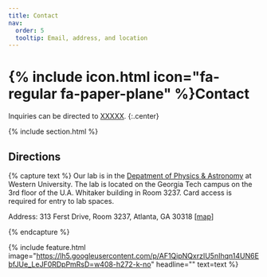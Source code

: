 ```yaml
---
title: Contact
nav:
  order: 5
  tooltip: Email, address, and location
---
```

# {% include icon.html icon="fa-regular fa-paper-plane" %}Contact


Inquiries can be directed to [XXXXX](emailaddress).
{:.center}

{% include section.html %}

## Directions

{% capture text %}
Our lab is in the [Depatment of Physics & Astronomy](https://www.physics.uwo.ca/) at Western University.  The lab is located on the Georgia Tech campus on the 3rd floor of the U.A. Whitaker building in Room 3237.  Card access is required for entry to lab spaces.

Address: 313 Ferst Drive, Room 3237, Atlanta, GA 30318 [[map](https://www.google.com/maps/place/Physics+and+Astronomy,+1151+Richmond+St,+London,+ON+N6G+2V4/@43.0094113,-81.2739824,18.25z)]

{% endcapture %}

{%
  include feature.html
  image="https://lh5.googleusercontent.com/p/AF1QipNQxrzIU5nIhqn14UN6EbfJUe_LeJF0RDpPmRsD=w408-h272-k-no"
  headline=""
  text=text
%}